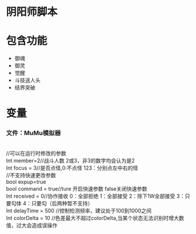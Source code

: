 阴阳师脚本
===
# 包含功能
* 御魂
* 御灵
* 觉醒
* 斗技送人头
* 结界突破

# 变量
### 文件：MuMu模拟器
<br>//可以在运行时修改的参数
<br>Int member=2//战斗人数 2或3，非3的数字均会认为是2
<br>Int focus = 3//是否点怪,0:不点怪 123：分别点左中右的怪
<br>//不支持快速更改参数
<br>bool expup=true
<br>bool command = true//ture 开启快速参数 false关闭快速参数
<br>Int received = 0//协作接收 0：全部拒绝 1：全部接受 2：除下1W全部接受 3：只要勾体 4：只要勾（后两种暂不支持）
<br>Int delayTime = 500 	//控制检测频率，建议处于100到1000之间
<br>Int colorDelta = 10		//色差最大不超过colorDelta,当某个状态无法识别时增大数值，过大会造成误操作

